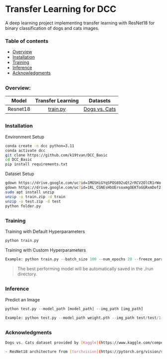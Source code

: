 # Transfer Learning for DCC
A deep learning project implementing transfer learning with ResNet18 for binary classification of dogs and cats images.

### Table of contents

- [Overview](#overview)
- [Installation](#installation)
- [Training](#training)
- [Inference](#nference)
- [Acknowledgments](#acknowledgments)


## 
### Overview:
| Model | Transfer Learning | Datasets |
| :---: | :---:             | :---:    |
| Resnet18 | [train.py](/train.py) | [Dogs vs. Cats](https://www.kaggle.com/competitions/dogs-vs-cats/data?select=test1.zip)

##
### Installation

Environment Setup
```bash
conda create -n dcc python=3.11
conda activate dcc
git clone https://github.com/k19tvan/DCC_Basic
cd DCC_Basic
pip install requirements.txt
```

Dataset Setup
```bash
gdown https://drive.google.com/uc?id=1MGSHiGYqSPOS692uQt2rRCV2OlCR1rWo
gdown https://drive.google.com/uc?id=1RL_CGNEsHbUErsoxmgOEKToGGRxmDof2
sudo apt install unzip
unzip -o train.zip -d train
unzip -o test.zip -d test
python folder.py
```

##
### Training
Training with Default Hyperparameters
```python
python train.py 
```

Training with Custom Hyperparameters
```python
Example: python train.py --batch_size 100 --num_epochs 20 --freeze_params False ...
```

>The best performing model will be automatically saved in the ./run directory.
##
### Inference
Predict an Image
```python
python test.py --model_path [model_path] --img_path [img_path]
```

```python
Example: python test.py --model_path weight.pth --img_path test/test/1.png
```

##
### Acknowledgments

```bash
Dogs vs. Cats dataset provided by [Kaggle](https://www.kaggle.com/competitions/dogs-vs-cats)
```

```bash
- ResNet18 architecture from [torchvision](https://pytorch.org/vision/stable/models.html)
```